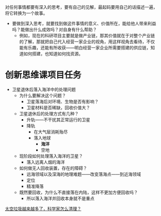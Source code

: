 对任何事情都要有深入的思考，要有自己的见解，最起码要用自己的话描述一遍，将它转换为一个故事。

- 要做到深入思考，就要找到做这件事情的意义、价值所在，能给他人带来利益吗？能做出什么成效吗？对自身有什么帮助？
	- 例如，现在的科研项目主要就是做产业链，那其价值就在于对整个产业链的了解，那就把自己代入经营一家企业的视角，用这样视角去看待，不仅能有乐趣，还能有所收获——明白经营一家企业所需要搭建的供应链，知道如何搭建，也知道如何找资源。







# 创新思维课项目任务

- 卫星退休后落入海洋中的处理问题
	- 为什么要解决这个问题？
		- 卫星落海后对环境、生物是否有影响？
		- 卫星材料是否稀缺，回收价值大？
	- 卫星退休后的处理方式有几种？
		- 升轨——不干扰其正常运行的卫星
		- 降轨
			- 在大气层消耗殆尽
			- 落入地球
				- **海洋** 
				- 空地
	- 现阶段如何处理落入海洋的卫星？
		- 落入远离人烟的海洋
	- 如何做无人回收装置，存在的障碍？
		- 远海领域以及深海的地理难题——改变落海点——到近海领域
		- 定位
		- 精准降落
	- 既然要回收，为什么不直接落在内陆，这样不更加方便回收吗？
		- 所以落入海洋并回收本身就不是重点

[太空垃圾越来越多了，科学家怎么清理？](https://worldscience.cn/c/2021-07-27/635243.shtml)